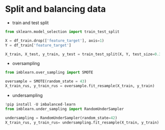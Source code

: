 # Split and balancing data

- train and test split

```py
from sklearn.model_selection import train_test_split

X = df_train.drop(['feature_target'], axis=1)
Y = df_train['feature_target']

X_train, X_test, y_train, y_test = train_test_split(X, Y, test_size=0.33, random_state=42)
```

- oversampling

```py
from imblearn.over_sampling import SMOTE

oversample = SMOTE(random_state = 43)
X_train_rus, y_train_rus = oversample.fit_resample(X_train, y_train)
```

- undersampling

```py
!pip install -U imbalanced-learn
from imblearn.under_sampling import RandomUnderSampler

undersampling = RandomUnderSampler(random_state=42)
X_train_rus, y_train_rus= undersampling.fit_resample(X_train, y_train)
```
